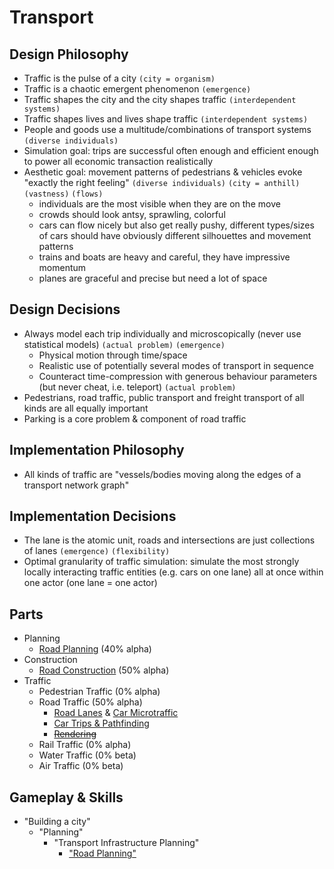 # Transport

## Design Philosophy

* Traffic is the pulse of a city `(city = organism)`
* Traffic is a chaotic emergent phenomenon `(emergence)`
* Traffic shapes the city and the city shapes traffic `(interdependent systems)`
* Traffic shapes lives and lives shape traffic `(interdependent systems)`
* People and goods use a multitude/combinations of transport systems `(diverse individuals)`
* Simulation goal: trips are successful often enough and efficient enough to power all economic transaction realistically
* Aesthetic goal: movement patterns of pedestrians & vehicles evoke "exactly the right feeling" `(diverse individuals)` `(city = anthill)` `(vastness)` `(flows)`
    * individuals are the most visible when they are on the move
    * crowds should look antsy, sprawling, colorful 
    * cars can flow nicely but also get really pushy, different types/sizes of cars should have obviously different silhouettes and movement patterns
    * trains and boats are heavy and careful, they have impressive momentum
    * planes are graceful and precise but need a lot of space

## Design Decisions

* Always model each trip individually and microscopically (never use statistical models) `(actual problem)` `(emergence)`
    * Physical motion through time/space
    * Realistic use of potentially several modes of transport in sequence
    * Counteract time-compression with generous behaviour parameters (but never cheat, i.e. teleport) `(actual problem)`
* Pedestrians, road traffic, public transport and freight transport of all kinds are all equally important
* Parking is a core problem & component of road traffic

## Implementation Philosophy

* All kinds of traffic are "vessels/bodies moving along the edges of a transport network graph"

## Implementation Decisions

* The lane is the atomic unit, roads and intersections are just collections of lanes `(emergence)` `(flexibility)`
* Optimal granularity of traffic simulation: simulate the most strongly locally interacting traffic entities (e.g. cars on one lane) all at once within one actor (one lane = one actor)

## Parts

* Planning
   * [Road Planning](transport_planning/README.md) (40% alpha)
* Construction
   * [Road Construction](construction/README.md) (50% alpha)
* Traffic
   * Pedestrian Traffic (0% alpha)
   * Road Traffic (50% alpha)
      * [Road Lanes](lane/README.md) & [Car Microtraffic](microtraffic/README.md)
      * [Car Trips & Pathfinding](pathfinding/README.md)
      * ~~[Rendering](rendering/README.md)~~
   * Rail Traffic (0% alpha)
   * Water Traffic (0% beta)
   * Air Traffic (0% beta)

## Gameplay & Skills

* "Building a city"
   * "Planning"
      * "Transport Infrastructure Planning"
         * ["Road Planning"](planning/README.md#road-planning-skill)
